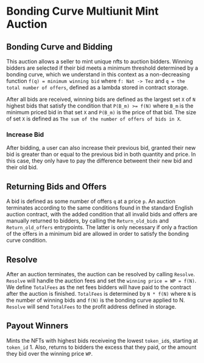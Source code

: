 # Bonding Curve Multiunit Mint Auction

## Bonding Curve and Bidding
This auction allows a seller to mint unique nfts to auction bidders. Winning bidders are selected if their bid meets a minimum threshold determined by a bonding curve, which we understand in this context as a non-decreasing function `f(q) = minimum winning bid` where `f: Nat -> Tez` and `q = the total number of offers`, defined as a lambda stored in contract storage. 

After all bids are received, winning bids are defined as the largest set `X` of `N`  highest bids that satisfy the condition that `P(B_m) >= f(N)` where `B_m` is the minimum priced bid in that set `X` and `P(B_m)` is the price of that bid. The size of set `X` is defined as `The sum of the number of offers of bids in X`. 

### Increase Bid

After bidding, a user can also increase their previous bid, granted their new bid is greater than or equal to the previous bid in both quantity and price. In this case, they only have to pay the difference betweent their new bid and their old bid. 


## Returning Bids and Offers
A bid is defined as some number of offers `q` at a price `p`. An auction terminates according to the same conditions found in the standard English auction contract, with the added condition that all invalid bids and offers are manually returned to bidders, by calling the `Return_old_bids` and `Return_old_offers` entrypoints. The latter is only necessary if only a fraction of the offers in a minimum bid are allowed in order to satisfy the bonding curve condition. 

## Resolve

After an auction terminates, the auction can be resolved by calling `Resolve`. `Resolve` will handle the auction fees and set the `winning price = WP = f(N)`. We define `TotalFees` as the net fees bidders will have paid to the contract after the auction is finished. `TotalFees` is determined by `N * f(N)` where `N` is the number of winning bids and `f(N)` is the bonding curve applied to N. `Resolve` will send `TotalFees` to the profit address defined in storage. 

## Payout Winners

Mints the NFTs with highest bids receiveing the lowest `token_id`s, starting at `token_id` 1.
Also, returns to bidders the excess that they paid, or the amount they bid over the winning price `WP`.  